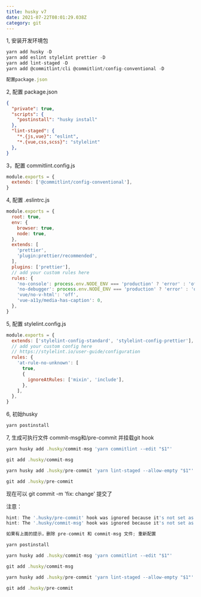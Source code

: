 ```yaml
---
title: husky v7
date: 2021-07-22T08:01:29.038Z
category: git
---
```

1, 安装开发环境包

```javascript
yarn add husky -D
yarn add eslint stylelint prettier -D
yarn add lint-staged -D
yarn add @commitlint/cli @commitlint/config-conventional -D

配置package.json
```

2, 配置 package.json

```json
{
  "private": true,
  "scripts": {
    "postinstall": "husky install"
  },
  "lint-staged": {
    "*.{js,vue}": "eslint",
    "*.{vue,css,scss}": "stylelint"
  },
}

```

3，配置 commitlint.config.js

```javascript
module.exports = {
  extends: ['@commitlint/config-conventional'],
}

```

4, 配置 .eslintrc.js

```javascript
module.exports = {
  root: true,
  env: {
    browser: true,
    node: true,
  },
  extends: [
    'prettier',
    'plugin:prettier/recommended',
  ],
  plugins: ['prettier'],
  // add your custom rules here
  rules: {
    'no-console': process.env.NODE_ENV === 'production' ? 'error' : 'off',
    'no-debugger': process.env.NODE_ENV === 'production' ? 'error' : 'off',
    'vue/no-v-html': 'off',
    'vue-a11y/media-has-caption': 0,
  },
}

```



5, 配置 stylelint.config.js

```javascript
module.exports = {
  extends: ['stylelint-config-standard', 'stylelint-config-prettier'],
  // add your custom config here
  // https://stylelint.io/user-guide/configuration
  rules: {
    'at-rule-no-unknown': [
      true,
      {
        ignoreAtRules: ['mixin', 'include'],
      },
    ],
  },
}

```

6, 初始husky

```javascript
yarn postinstall
```



7, 生成可执行文件 commit-msg和/pre-commit 并挂载git hook

```javascript
yarn husky add .husky/commit-msg 'yarn commitlint --edit "$1"'

git add .husky/commit-msg

yarn husky add .husky/pre-commit 'yarn lint-staged --allow-empty "$1"'

git add .husky/pre-commit

```



现在可以 git commit -m 'fix:  change'  提交了



注意：

```javascript
hint: The '.husky/pre-commit' hook was ignored because it's not set as executable.
hint: The '.husky/commit-msg' hook was ignored because it's not set as executable.

如果有上面的提示，删除 pre-commit 和 commit-msg 文件; 重新配置

yarn postinstall 

yarn husky add .husky/commit-msg 'yarn commitlint --edit "$1"'

git add .husky/commit-msg

yarn husky add .husky/pre-commit 'yarn lint-staged --allow-empty "$1"'

git add .husky/pre-commit

```
